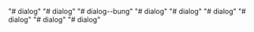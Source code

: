"# dialog" 
"# dialog" 
"# dialog--bung" 
"# dialog" 
"# dialog" 
"# dialog" 
"# dialog" 
"# dialog" 
"# dialog" 
